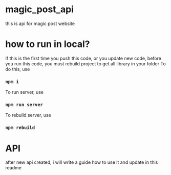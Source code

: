 # magic_post_api
this is api for magic post website 

# how to run in local?
If this is the first time you push this code, or you update new code, before you run this code, you must rebuild project to get all library in your folder
To do this, use
### `npm i`
To run server, use
### `npm run server`
To rebuild server, use
### `npm rebuild`

# API
after new api created, i will write a guide how to use it and update in this readme
